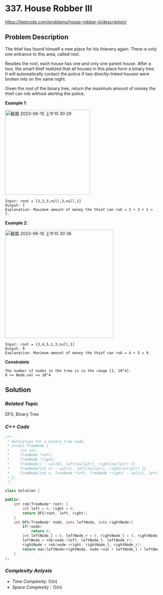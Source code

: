# 337. House Robber III
https://leetcode.com/problems/house-robber-iii/description/

## Problem Description

The thief has found himself a new place for his thievery again. There is only one entrance to this area, called root.

Besides the root, each house has one and only one parent house. After a tour, the smart thief realized that all houses in this place form a binary tree. It will automatically contact the police if two directly-linked houses were broken into on the same night.

Given the root of the binary tree, return the maximum amount of money the thief can rob without alerting the police.


**Example 1**:

<img width="280" alt="截圖 2023-06-10 上午10 30 29" src="https://github.com/Eddiecc06/LeetCode/assets/18256877/6b5cd10a-1ad3-42a1-85a2-81561baa0196">

```
Input: root = [3,2,3,null,3,null,1]
Output: 7
Explanation: Maximum amount of money the thief can rob = 3 + 3 + 1 = 7.
```
**Example 2**:

<img width="357" alt="截圖 2023-06-10 上午10 30 36" src="https://github.com/Eddiecc06/LeetCode/assets/18256877/0ada4543-7d8e-4148-a3ff-6900cdfa9bb7">

```
Input: root = [3,4,5,1,3,null,1]
Output: 9
Explanation: Maximum amount of money the thief can rob = 4 + 5 = 9.
```

**Constraints**
```
The number of nodes in the tree is in the range [1, 10^4].
0 <= Node.val <= 10^4
```

## Solution

### _Related Topic_
   DFS, Binary Tree

### _C++ Code_
```cpp
/**
 * Definition for a binary tree node.
 * struct TreeNode {
 *     int val;
 *     TreeNode *left;
 *     TreeNode *right;
 *     TreeNode() : val(0), left(nullptr), right(nullptr) {}
 *     TreeNode(int x) : val(x), left(nullptr), right(nullptr) {}
 *     TreeNode(int x, TreeNode *left, TreeNode *right) : val(x), left(left), right(right) {}
 * };
 */

class Solution {

public:
    int rob(TreeNode* root) {
        int left = 0, right = 0;
        return DFS(root, left, right);
    }
    int DFS(TreeNode* node, int& leftNode, int& rightNode){
        if(!node) 
            return 0;
        int leftNode_l = 0, leftNode_r = 0, rightNode_l = 0, rightNode_r = 0;
        leftNode = rob(node->left, leftNode_l, leftNode_r);
        rightNode = rob(node->right, rightNode_l, rightNode_r);
        return max(leftNode+rightNode, node->val + leftNode_l + leftNode_r + rightNode_l + rightNode_r);
    }
};
```

### _Complexity Anlysis_
- _Time Complexity_: O(n)
- _Space Complexity_：O(n)
